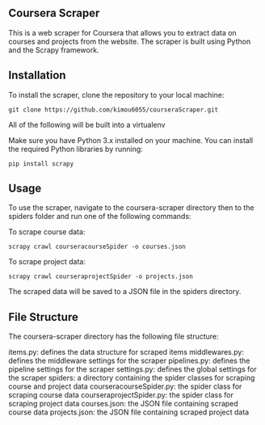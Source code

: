 
## Coursera Scraper
This is a web scraper for Coursera that allows you to extract data on courses and projects from the website. The scraper is built using Python and the Scrapy framework.

## Installation
To install the scraper, clone the repository to your local machine:

```
git clone https://github.com/kimou6055/courseraScraper.git
```
All of the following will be built into a virtualenv

Make sure you have Python 3.x installed on your machine. You can install the required Python libraries by running:

```
pip install scrapy
```

## Usage
To use the scraper, navigate to the coursera-scraper directory then to the spiders folder  and run one of the following commands:

To scrape course data:

```
scrapy crawl courseracourseSpider -o courses.json
```

To scrape project data:

```
scrapy crawl courseraprojectSpider -o projects.json
```
The scraped data will be saved to a JSON file in the spiders directory.

## File Structure
The coursera-scraper directory has the following file structure:

items.py: defines the data structure for scraped items
middlewares.py: defines the middleware settings for the scraper
pipelines.py: defines the pipeline settings for the scraper
settings.py: defines the global settings for the scraper
spiders: a directory containing the spider classes for scraping course and project data
courseracourseSpider.py: the spider class for scraping course data
courseraprojectSpider.py: the spider class for scraping project data
courses.json: the JSON file containing scraped course data
projects.json: the JSON file containing scraped project data